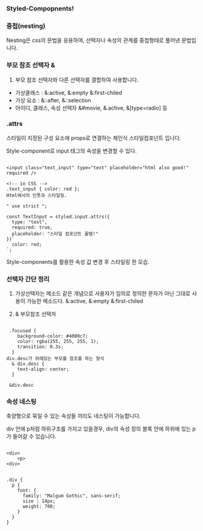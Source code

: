 ### Styled-Compopnents!

### 중첩(nesting)
<p>Nesting은 css의 문법을 응용하여, 선택자나 속성의 관계를 중첩형태로 풀어낸 문법입니다.

### 부모 참조 선택자 &
1. 부모 참조 선택자와 다른 선택자를 결합하여 사용합니다.
 - 가상클래스 : &:active, &:empty &:first-chiled
 - 가상 요소 : &::after, &::selection
 - 아이디, 클래스, 속성 선택자 &#movie, &.active, &[type=radio] 등


### .attrs 
스타일이 지정된 구성 요소에 props로 연결하는 체인식 스타일컴포넌트 입니다.

Style-component로 input 태그의 속성을 변경할 수 있다.
```

<input class="text_input" type="text" placeholder="html also good!" required />

<!-- in CSS -->
.text_input { color: red };
Html에서의 인풋과 스타일링.

" use strict ";

const TextInput = styled.input.attrs({
  type: "text",
  required: true,
  placeholder: "스타일 컴포넌트 꿀템!"
})`
  color: red;
`;

```

Style-components를 활용한 속성 값 변경 후 스타일링 한 모습.

### 선택자 간단 정리 

1. 가상선택자는 메소드 같은 개념으로 사용자가 임의로 정의한 
문자가 아닌 그대로 사용이 가능한 메소드다.
&:active, &:empty &:first-chiled 

2. & 부모참조 선택자
```

 .focused {
    background-color: #4000c7;
    color: rgba(255, 255, 255, 1);
    transition: 0.3s;
  }
div.desc가 위에있는 부모를 참조를 하는 형식
  & div.desc {
    text-align: center;
  }

 &div.desc

```

### 속성 네스팅
축양형으로 묶일 수 있는 속성들 끼리도 네스팅이 가능합니다.

div 안에 p처럼 하위구조를 가지고 있을경우, div의 속성 정의 블록 안에 하위에 있는 p가 들어갈 수 있습니다.
```

<div>
    <p>
<div>


.div {
  p {
    font: {
      family: "Malgum Gothic", sans-serif;
      size : 14px;
      weight: 700;
    }
  }
}

```